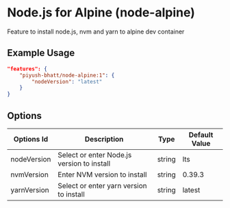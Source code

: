 # Node.js for Alpine (node-alpine)

Feature to install node.js, nvm and yarn to alpine dev container

## Example Usage

```json
"features": {
    "piyush-bhatt/node-alpine:1": {
        "nodeVersion": "latest"
    }
}
```

## Options

| Options Id | Description | Type | Default Value |
|-----|-----|-----|-----|
| nodeVersion | Select or enter Node.js version to install | string | lts |
| nvmVersion | Enter NVM version to install | string | 0.39.3 |
| yarnVersion | Select or enter yarn version to install | string | latest |
